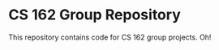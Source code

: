 CS 162 Group Repository
=======================

This repository contains code for CS 162 group projects.
Oh!
